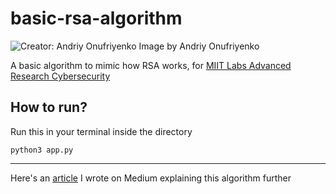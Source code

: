 # basic-rsa-algorithm
![Creator: Andriy Onufriyenko](https://content.fortune.com/wp-content/uploads/2019/10/cybersecurity-data.jpg?crop=0px%2C233px%2C2880px%2C1620px&resize=1500,1000)
Image by Andriy Onufriyenko

A basic algorithm to mimic how RSA works, for [MIIT Labs Advanced Research Cybersecurity](https://www.facebook.com/MIITARCSLABS/?eid=ARCoTMQcdBmLhxebxgL4NHthpKVyz7GCzPfSubxTfps5nY_HthjSBxs55RvjNIETyQlyqm1zcpFdmZEx)

## How to run?

Run this in your terminal inside the directory

`python3 app.py`

___

Here's an [article](https://medium.com/@akassharjun/how-does-the-rsa-algorithm-work-bd8275cd98b9) I wrote on Medium explaining this algorithm further
